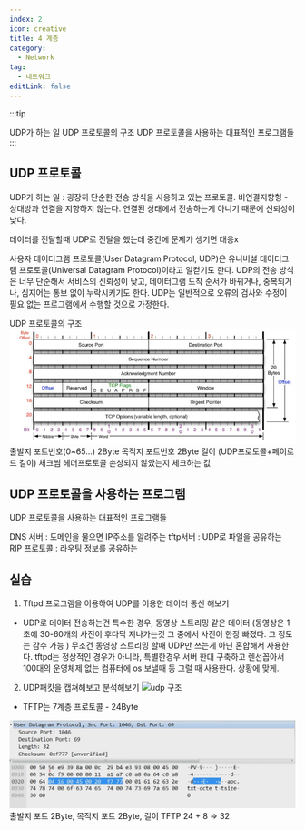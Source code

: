 ```yaml
---
index: 2
icon: creative
title: 4 계층
category:
  - Network
tag:
  - 네트워크
editLink: false
---
```


:::tip

UDP가 하는 일
UDP 프로토콜의 구조
UDP 프로토콜을 사용하는 대표적인 프로그램들
:::

## UDP 프로토콜

UDP가 하는 일
: 굉장히 단순한 전송 방식을 사용하고 있는 프로토콜. 비연결지향형 - 상대방과 연결을 지향하지 않는다.
연결된 상태에서 전송하는게 아니기 때문에 신뢰성이 낮다.

데이터를 전달할때 UDP로 전달을 했는데 중간에 문제가 생기면 대응x

사용자 데이터그램 프로토콜(User Datagram Protocol, UDP)은 유니버설
데이터그램 프로토콜(Universal Datagram Protocol)이라고 일컫기도
한다.
UDP의 전송 방식은 너무 단순해서 서비스의 신뢰성이 낮고, 데이터그램
도착 순서가 바뀌거나, 중복되거나, 심지어는 통보 없이 누락시키기도
한다.
UDP는 일반적으로 오류의 검사와 수정이 필요 없는 프로그램에서 수행할
것으로 가정한다.

UDP 프로토콜의 구조
![udp 구조](./img/7-udp.png)
출발지 포트번호(0~65...) 2Byte
목적지 포트번호 2Byte
길이 (UDP프로토콜+페이로드 길이)
체크썸 헤더프로토콜 손상되지 않았는지 체크하는 값

## UDP 프로토콜을 사용하는 프로그램

UDP 프로토콜을 사용하는 대표적인 프로그램들

DNS 서버 : 도메인을 물으면 IP주소를 알려주는
tftp서버 : UDP로 파일을 공유하는
RIP 프로토콜 : 라우팅 정보를 공유하는

## 실습

1. Tftpd 프로그램을 이용하여 UDP를 이용한 데이터 통신 해보기

- UDP로 데이터 전송하는건 특수한 경우, 동영상 스트리밍 같은 데이터 (동영상은 1초에 30-60개의 사진이 후다닥 지나가는것 그 중에서 사진이 한장 빠졌다. 그 정도는 감수 가능 ) 무조건 동영상 스트리밍 할때 UDP만 쓰는게 아닌 혼합해서 사용한다.
  tftpd는 정상적인 경우가 아니라, 특별한경우 서버 한대 구축하고 렌선꼽아서 100대의 운영체제 없는 컴퓨터에 os 보낼때 등 그럴 때 사용한다. 상황에 맞게.

2. UDP패킷을 캡쳐해보고 분석해보기
   ![udp 구조](./img8-udp프로토콜-패킷캡처-ㅆㄹ쎼.png)

- TFTP는 7계층 프로토콜 - 24Byte

![udp 구조](./img/8-udp프로토콜-패킷캡처.png)
출발지 포트 2Byte, 목적지 포트 2Byte, 길이
TFTP 24 + 8 => 32
